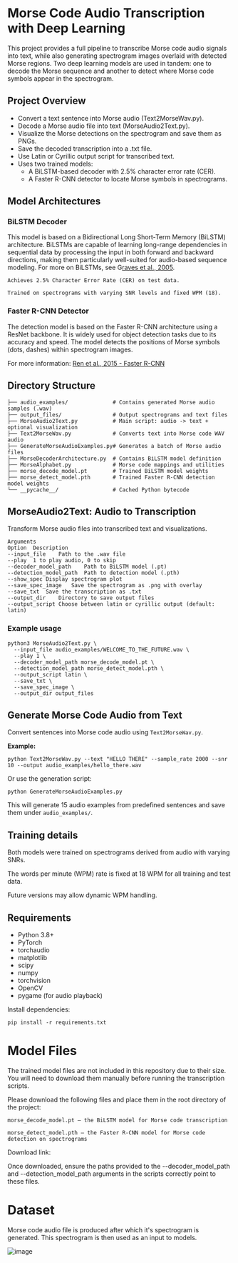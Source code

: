 # Morse Code Audio Transcription with Deep Learning

This project provides a full pipeline to transcribe Morse code audio signals into text, while also generating spectrogram images overlaid with detected Morse regions. Two deep learning models are used in tandem: one to decode the Morse sequence and another to detect where Morse code symbols appear in the spectrogram.

## Project Overview
- Convert a text sentence into Morse audio (Text2MorseWav.py).
- Decode a Morse audio file into text (MorseAudio2Text.py).
- Visualize the Morse detections on the spectrogram and save them as PNGs.
- Save the decoded transcription into a .txt file.
- Use Latin or Cyrillic output script for transcribed text.
- Uses two trained models:
  -   A BiLSTM-based decoder with 2.5% character error rate (CER).
  -   A Faster R-CNN detector to locate Morse symbols in spectrograms.

## Model Architectures
### BiLSTM Decoder
This model is based on a Bidirectional Long Short-Term Memory (BiLSTM) architecture. BiLSTMs are capable of learning long-range dependencies in sequential data by processing the input in both forward and backward directions, making them particularly well-suited for audio-based sequence modeling. For more on BiLSTMs, see G[raves et al., 2005](https://www.cs.toronto.edu/~graves/phd.pdf).

    Achieves 2.5% Character Error Rate (CER) on test data.

    Trained on spectrograms with varying SNR levels and fixed WPM (18).

### Faster R-CNN Detector
The detection model is based on the Faster R-CNN architecture using a ResNet backbone. It is widely used for object detection tasks due to its accuracy and speed. The model detects the positions of Morse symbols (dots, dashes) within spectrogram images.

For more information: [Ren et al., 2015 - Faster R-CNN](https://arxiv.org/abs/1506.01497)

## Directory Structure
```
├── audio_examples/              # Contains generated Morse audio samples (.wav)
├── output_files/                # Output spectrograms and text files
├── MorseAudio2Text.py           # Main script: audio -> text + optional visualization
├── Text2MorseWav.py             # Converts text into Morse code WAV audio
├── GenerateMorseAudioExamples.py# Generates a batch of Morse audio files
├── MorseDecoderArchitecture.py  # Contains BiLSTM model definition
├── MorseAlphabet.py             # Morse code mappings and utilities
├── morse_decode_model.pt        # Trained BiLSTM model weights
├── morse_detect_model.pth       # Trained Faster R-CNN detection model weights
└── __pycache__/                 # Cached Python bytecode
```

## MorseAudio2Text: Audio to Transcription

Transform Morse audio files into transcribed text and visualizations.

```
Arguments
Option	Description
--input_file	Path to the .wav file
--play	1 to play audio, 0 to skip
--decoder_model_path	Path to BiLSTM model (.pt)
--detection_model_path	Path to detection model (.pth)
--show_spec	Display spectrogram plot
--save_spec_image	Save the spectrogram as .png with overlay
--save_txt	Save the transcription as .txt
--output_dir	Directory to save output files
--output_script	Choose between latin or cyrillic output (default: latin)
```

### Example usage
```
python3 MorseAudio2Text.py \
  --input_file audio_examples/WELCOME_TO_THE_FUTURE.wav \
  --play 1 \
  --decoder_model_path morse_decode_model.pt \
  --detection_model_path morse_detect_model.pth \
  --output_script latin \
  --save_txt \
  --save_spec_image \
  --output_dir output_files
```

## Generate Morse Code Audio from Text
Convert sentences into Morse code audio using `Text2MorseWav.py`.

**Example:**
```
python Text2MorseWav.py --text "HELLO THERE" --sample_rate 2000 --snr 10 --output audio_examples/hello_there.wav
```
Or use the generation script:
```
python GenerateMorseAudioExamples.py
```
This will generate 15 audio examples from predefined sentences and save them under `audio_examples/`.

## Training details
Both models were trained on spectrograms derived from audio with varying SNRs.

The words per minute (WPM) rate is fixed at 18 WPM for all training and test data.

Future versions may allow dynamic WPM handling.

## Requirements
- Python 3.8+
- PyTorch
- torchaudio
- matplotlib
- scipy
- numpy
- torchvision
- OpenCV
- pygame (for audio playback)

Install dependencies:
```
pip install -r requirements.txt
```
# Model Files

The trained model files are not included in this repository due to their size. You will need to download them manually before running the transcription scripts.

Please download the following files and place them in the root directory of the project:

    morse_decode_model.pt — the BiLSTM model for Morse code transcription

    morse_detect_model.pth — the Faster R-CNN model for Morse code detection on spectrograms

Download link: 

Once downloaded, ensure the paths provided to the --decoder_model_path and --detection_model_path arguments in the scripts correctly point to these files.

# Dataset

Morse code audio file is produced after which it's spectrogram is generated.
This spectrogram is then used as an input to models.

![image](https://github.com/user-attachments/assets/22fd50f7-2735-47f0-8570-9f8a9540b0bf)
